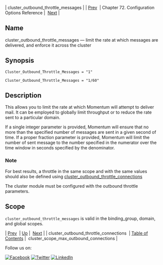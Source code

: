 | cluster_outbound_throttle_messages |
| [Prev](conf.ref.cluster_outbound_throttle_connections.php)  | Chapter 72. Configuration Options Reference |  [Next](conf.ref.cluster_scope_max_outbound_connections.php) |

<a name="conf.ref.cluster_outbound_throttle_messages"></a>
## Name

cluster_outbound_throttle_messages — limit the rate at which messages are delivered, and enforce it across the cluster

## Synopsis

`Cluster_Outbound_Throttle_Messages = "1"`

`Cluster_Outbound_Throttle_Messages = "1/60"`

<a name="idp23960688"></a>
## Description

This allows you to limit the rate at which Momentum will attempt to deliver mail. It can be employed to globally limit throughput or to reduce the rate sent to a particular domain.

If a single integer parameter is provided, Momentum will ensure that no more than the specified number of messages are sent in a given second of time. If a proper fraction parameter is provided, Momentum will limit the number of sent message to the number specified in the numerator over the time window in seconds specified by the denominator.

### Note

For best results, a throttle in the same scope and with the same values should also be defined using [cluster_outbound_throttle_connections](conf.ref.cluster_outbound_throttle_connections.php "cluster_outbound_throttle_connections")

The cluster module must be configured with the outbound throttle parameters.

<a name="idp23966000"></a>
## Scope

`cluster_outbound_throttle_messages` is valid in the binding_group, domain, and global scopes.

| [Prev](conf.ref.cluster_outbound_throttle_connections.php)  | [Up](config.options.ref.php) |  [Next](conf.ref.cluster_scope_max_outbound_connections.php) |
| cluster_outbound_throttle_connections  | [Table of Contents](index.php) |  cluster_scope_max_outbound_connections |

Follow us on:

[![Facebook](https://support.messagesystems.com/images/icon-facebook.png)](http://www.facebook.com/messagesystems) [![Twitter](https://support.messagesystems.com/images/icon-twitter.png)](http://twitter.com/#!/MessageSystems) [![LinkedIn](https://support.messagesystems.com/images/icon-linkedin.png)](http://www.linkedin.com/company/message-systems)